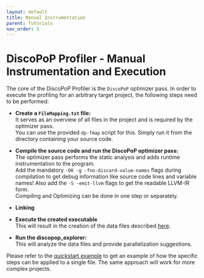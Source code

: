 ```yaml
---
layout: default
title: Manual Instrumentation
parent: Tutorials
nav_order: 3
---
```


# DiscoPoP Profiler - Manual Instrumentation and Execution

The core of the DiscoPoP Profiler is the `DiscoPoP` optimizer pass.
In order to execute the profiling for an arbitrary target project, the following steps need to be performed:

* **Create a `FileMapping.txt` file:**<br/>
It serves as an overview of all files in the project and is required by the optimizer pass. <br/>
You can use the provided `dp-fmap` script for this. Simply run it from the directory containing your source code.

* **Compile the source code and run the DiscoPoP optimizer pass:**<br/>
The optimizer pass performs the static analysis and adds runtime instrumentation to the program. <br/>
Add the mandatory `-O0 -g -fno-discard-value-names` flags during compilation to get debug information like source code lines and variable names! Also add the `-S -emit-llvm` flags to get the readable LLVM-IR form.<br/>
Compiling and Optimizing can be done in one step or separately.

* **Linking**<br/>

* **Execute the created executable**<br/>
This will result in the creation of the data files described [here](../Profiling/Data_Details.md).

* **Run the discopop_explorer:**<br/>
This will analyze the data files and provide parallelization suggestions.


Please refer to the [quickstart example](../Quickstart/Example.md) to get an example of how the specific steps can be applied to a single file. The same approach will work for more complex projects.